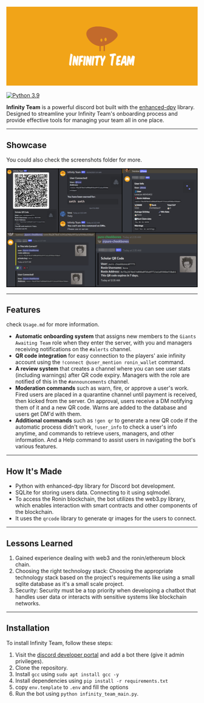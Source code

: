 ![cover](./assets/cover.png)

[![Python 3.9](https://img.shields.io/badge/python-3.9-blue)](https://www.python.org/downloads/release/python-396/)

**Infinity Team** is a powerful discord bot built with the [enhanced-dpy](https://github.com/iDutchy/discord.py) library. Designed to streamline your Infinity Team's onboarding process and provide effective tools for managing your team all in one place.

---

## Showcase

You could also check the screenshots folder for more.

![Discord_tY0hxFfH1q](./assets/screenshots/showcase.jpg)

---

## Features

check `Usage.md` for more information.

- **Automatic onboarding system** that assigns new members to the `Giants Awaiting Team` role when they enter the server, with you and managers receiving notifications on the `#alerts` channel.
- **QR code integration** for easy connection to the players' axie infinity account using the `!connect @user_mention ronin_wallet` command.
- **A review system** that creates a channel where you can see user stats (including warnings) after QR code expiry. Managers with the role are notified of this in the `#announcements` channel.
- **Moderation commands** such as warn, fire, or approve a user's work. Fired users are placed in a quarantine channel until payment is received, then kicked from the server. On approval, users receive a DM notifying them of it and a new QR code. Warns are added to the database and users get DM'd with them.
- **Additional commands** such as `!gen qr` to generate a new QR code if the automatic process didn't work, `!user_info` to check a user's info anytime, and commands to retrieve users, managers, and other information. And a Help command to assist users in navigating the bot's various features.

---

## How It's Made

- Python with enhanced-dpy library for Discord bot development.
- SQLite for storing users data. Connecting to it using sqlmodel.
- To access the Ronin blockchain, the bot utilizes the web3.py library, which enables interaction with smart contracts and other components of the blockchain.
- It uses the `qrcode` library to generate qr images for the users to connect.

---

## Lessons Learned

1. Gained experience dealing with web3 and the ronin/ethereum block chain.
2. Choosing the right technology stack: Choosing the appropriate technology stack based on the project's requirements like using a small sqlite database as it's a small scale project.
3. Security: Security must be a top priority when developing a chatbot that handles user data or interacts with sensitive systems like blockchain networks.

---

## Installation

To install Infinity Team, follow these steps:

1. Visit the [discord developer portal](https://discord.com/developers/applications) and add a bot there (give it admin privileges).
2. Clone the repository.
3. Install `gcc` using `sudo apt install gcc -y`
4. Install dependencies using `pip install -r requirements.txt`
5. copy `env.template` to `.env` and fill the options
6. Run the bot using `python infinity_team_main.py`.

